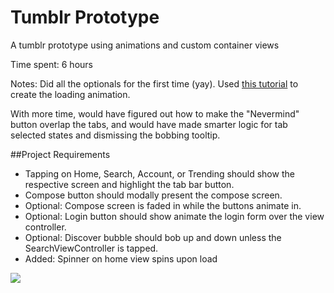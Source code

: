 # Tumblr Prototype
A tumblr prototype using animations and custom container views

Time spent: 6 hours

Notes: Did all the optionals for the first time (yay). Used <a href="https://www.google.com/webhp?sourceid=chrome-instant&ion=1&espv=2&ie=UTF-8#q=loading%20png%20swift">this tutorial</a> to create the loading animation.

With more time, would have figured out how to make the "Nevermind" button overlap the tabs, and would have made smarter logic for tab selected states and dismissing the bobbing tooltip.

##Project Requirements
- Tapping on Home, Search, Account, or Trending should show the respective screen and highlight the tab bar button.
- Compose button should modally present the compose screen.
- Optional: Compose screen is faded in while the buttons animate in.
- Optional: Login button should show animate the login form over the view controller.
- Optional: Discover bubble should bob up and down unless the SearchViewController is tapped.
- Added: Spinner on home view spins upon load

<img src="http://cece.is/codepath/week4/Tumblr-Demo.gif">

